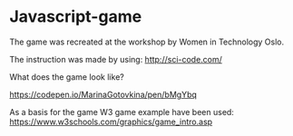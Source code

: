 # Javascript-game

The game was recreated at the workshop by Women in Technology Oslo.

The instruction was made by using:
http://sci-code.com/

What does the game look like?

https://codepen.io/MarinaGotovkina/pen/bMgYbq

As a basis for the game W3 game example have been used: 
https://www.w3schools.com/graphics/game_intro.asp

